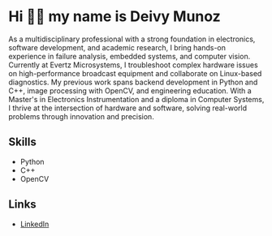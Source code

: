 # Hi 🖖🏼 my name is Deivy Munoz
As a multidisciplinary professional with a strong foundation in electronics, software development, and academic research, I bring hands-on experience in failure analysis, embedded systems, and computer vision. Currently at Evertz Microsystems, I troubleshoot complex hardware issues on high-performance broadcast equipment and collaborate on Linux-based diagnostics. My previous work spans backend development in Python and C++, image processing with OpenCV, and engineering education. With a Master's in Electronics Instrumentation and a diploma in Computer Systems, I thrive at the intersection of hardware and software, solving real-world problems through innovation and precision.

## Skills
- Python
- C++
- OpenCV

## Links
- [LinkedIn](https://www.linkedin.com/in/deivymunoz)
